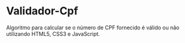 # Validador-Cpf
Algoritmo para calcular se o número de CPF fornecido é válido ou não utilizando HTML5, CSS3 e JavaScript.
